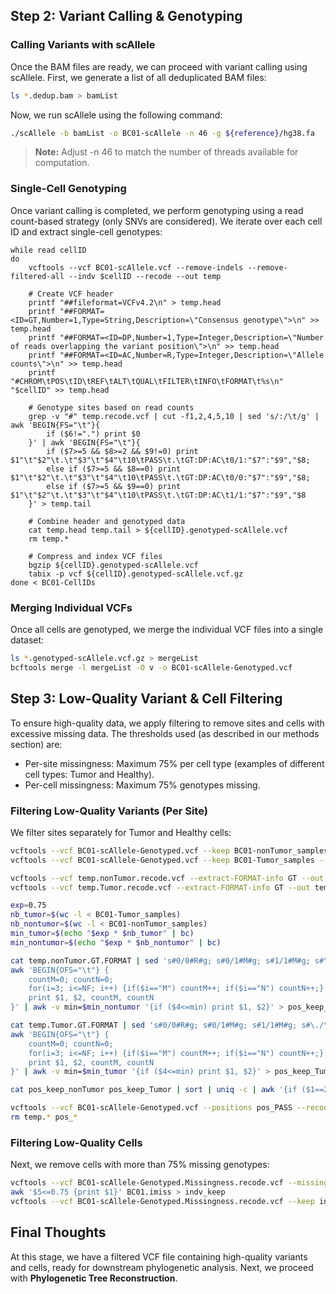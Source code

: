 ## Step 2: Variant Calling & Genotyping

### Calling Variants with scAllele
Once the BAM files are ready, we can proceed with variant calling using scAllele.
First, we generate a list of all deduplicated BAM files:

```sh
ls *.dedup.bam > bamList
```
Now, we run scAllele using the following command:

```sh
./scAllele -b bamList -o BC01-scAllele -n 46 -g ${reference}/hg38.fa 
```

> **Note:** Adjust -n 46 to match the number of threads available for computation.


### Single-Cell Genotyping
Once variant calling is completed, we perform genotyping using a read count-based strategy (only SNVs are considered).
We iterate over each cell ID and extract single-cell genotypes:

```
while read cellID
do
    vcftools --vcf BC01-scAllele.vcf --remove-indels --remove-filtered-all --indv $cellID --recode --out temp

    # Create VCF header
    printf "##fileformat=VCFv4.2\n" > temp.head
    printf "##FORMAT=<ID=GT,Number=1,Type=String,Description=\"Consensus genotype\">\n" >> temp.head
    printf "##FORMAT=<ID=DP,Number=1,Type=Integer,Description=\"Number of reads overlapping the variant position\">\n" >> temp.head
    printf "##FORMAT=<ID=AC,Number=R,Type=Integer,Description=\"Allele counts\">\n" >> temp.head
    printf "#CHROM\tPOS\tID\tREF\tALT\tQUAL\tFILTER\tINFO\tFORMAT\t%s\n" "$cellID" >> temp.head

    # Genotype sites based on read counts
    grep -v "#" temp.recode.vcf | cut -f1,2,4,5,10 | sed 's/:/\t/g' | awk 'BEGIN{FS="\t"}{
        if ($6!=".") print $0
    }' | awk 'BEGIN{FS="\t"}{
        if ($7>=5 && $8>=2 && $9!=0) print $1"\t"$2"\t.\t"$3"\t"$4"\t10\tPASS\t.\tGT:DP:AC\t0/1:"$7":"$9","$8;
        else if ($7>=5 && $8==0) print $1"\t"$2"\t.\t"$3"\t"$4"\t10\tPASS\t.\tGT:DP:AC\t0/0:"$7":"$9","$8;
        else if ($7>=5 && $9==0) print $1"\t"$2"\t.\t"$3"\t"$4"\t10\tPASS\t.\tGT:DP:AC\t1/1:"$7":"$9","$8
    }' > temp.tail

    # Combine header and genotyped data
    cat temp.head temp.tail > ${cellID}.genotyped-scAllele.vcf
    rm temp.*

    # Compress and index VCF files
    bgzip ${cellID}.genotyped-scAllele.vcf
    tabix -p vcf ${cellID}.genotyped-scAllele.vcf.gz
done < BC01-CellIDs
```

### Merging Individual VCFs
Once all cells are genotyped, we merge the individual VCF files into a single dataset:

```sh
ls *.genotyped-scAllele.vcf.gz > mergeList
bcftools merge -l mergeList -O v -o BC01-scAllele-Genotyped.vcf
```

## Step 3: Low-Quality Variant & Cell Filtering

To ensure high-quality data, we apply filtering to remove sites and cells with excessive missing data. The thresholds used (as described in our methods section) are:
- Per-site missingness: Maximum 75% per cell type (examples of different cell types: Tumor and Healthy).
- Per-cell missingness: Maximum 75% genotypes missing.

### Filtering Low-Quality Variants (Per Site)
We filter sites separately for Tumor and Healthy cells:

```sh
vcftools --vcf BC01-scAllele-Genotyped.vcf --keep BC01-nonTumor_samples --recode --out temp.nonTumor
vcftools --vcf BC01-scAllele-Genotyped.vcf --keep BC01-Tumor_samples --recode --out temp.Tumor

vcftools --vcf temp.nonTumor.recode.vcf --extract-FORMAT-info GT --out temp.nonTumor
vcftools --vcf temp.Tumor.recode.vcf --extract-FORMAT-info GT --out temp.Tumor

exp=0.75
nb_tumor=$(wc -l < BC01-Tumor_samples)
nb_nontumor=$(wc -l < BC01-nonTumor_samples)
min_tumor=$(echo "$exp * $nb_tumor" | bc)
min_nontumor=$(echo "$exp * $nb_nontumor" | bc)

cat temp.nonTumor.GT.FORMAT | sed 's#0/0#R#g; s#0/1#M#g; s#1/1#M#g; s#\./\.#N#g' | \
awk 'BEGIN{OFS="\t"} {
    countM=0; countN=0;
    for(i=3; i<=NF; i++) {if($i=="M") countM++; if($i=="N") countN++;}
    print $1, $2, countM, countN
}' | awk -v min=$min_nontumor '{if ($4<=min) print $1, $2}' > pos_keep_nonTumor

cat temp.Tumor.GT.FORMAT | sed 's#0/0#R#g; s#0/1#M#g; s#1/1#M#g; s#\./\.#N#g' | \
awk 'BEGIN{OFS="\t"} {
    countM=0; countN=0;
    for(i=3; i<=NF; i++) {if($i=="M") countM++; if($i=="N") countN++;}
    print $1, $2, countM, countN
}' | awk -v min=$min_tumor '{if ($4<=min) print $1, $2}' > pos_keep_Tumor

cat pos_keep_nonTumor pos_keep_Tumor | sort | uniq -c | awk '{if ($1==2) print $2, $3}' > pos_PASS

vcftools --vcf BC01-scAllele-Genotyped.vcf --positions pos_PASS --recode --out BC01-scAllele-Genotyped.Missingness
rm temp.* pos_*
```

### Filtering Low-Quality Cells
Next, we remove cells with more than 75% missing genotypes:

```sh
vcftools --vcf BC01-scAllele-Genotyped.Missingness.recode.vcf --missing-indv --out BC01
awk '$5<=0.75 {print $1}' BC01.imiss > indv_keep
vcftools --vcf BC01-scAllele-Genotyped.Missingness.recode.vcf --keep indv_keep --recode --out BC01-scAllele-Genotyped.Missingness.Indv
```

## Final Thoughts
At this stage, we have a filtered VCF file containing high-quality variants and cells, ready for downstream phylogenetic analysis.
Next, we proceed with **Phylogenetic Tree Reconstruction**.

